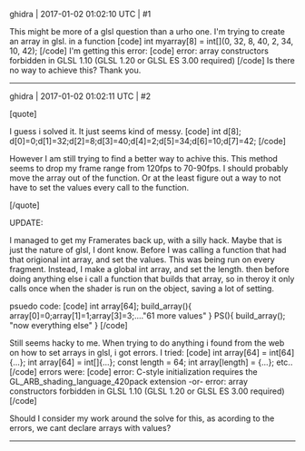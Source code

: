 ghidra | 2017-01-02 01:02:10 UTC | #1

This might be more of a glsl question than a urho one. 
I'm trying to create an array in glsl.
in a function
[code]
int myarray[8] = int[](0, 32, 8, 40, 2, 34, 10, 42);
[/code]
I'm getting this error:
[code]
error: array constructors forbidden in GLSL 1.10 (GLSL 1.20 or GLSL ES 3.00 required)
[/code]
Is there no way to achieve this?
Thank you.

-------------------------

ghidra | 2017-01-02 01:02:11 UTC | #2

[quote]

I guess i solved it. It just seems kind of messy.
[code]
int d[8];
d[0]=0;d[1]=32;d[2]=8;d[3]=40;d[4]=2;d[5]=34;d[6]=10;d[7]=42;
[/code]

However I am still trying to find a better way to achive this. This method seems to drop my frame range from 120fps to 70-90fps. 
I should probably move the array out of the function. Or at the least figure out a way to not have to set the values every call to the function.

[/quote]

UPDATE:

I managed to get my Framerates back up, with a silly hack. Maybe that is just the nature of glsl, I dont know.
Before I was calling a function that had that origional int array, and set the values. This was being run on every fragment.
Instead, I make a global int array, and set the length. then before doing anything else i call a function that builds that array, so in theroy it only calls once when the shader is run on the object, saving a lot of setting.

psuedo code:
[code]
int array[64];
build_array(){
     array[0]=0;array[1]=1;array[3]=3;...."61 more values"
}
PS(){
     build_array();
     "now everything else"
}
[/code]

Still seems hacky to me. When trying to do anything i found from the web on how to set arrays in glsl, i got errors.
I tried:
[code]
int array[64] = int[64]{...};
int array[64] = int[]{...};
const length = 64;
int array[length] = {...};
etc..
[/code]
errors were:
[code]
error: C-style initialization requires the GL_ARB_shading_language_420pack extension
-or-
error: array constructors forbidden in GLSL 1.10 (GLSL 1.20 or GLSL ES 3.00 required)
[/code]

Should I consider my work around the solve for this, as acording to the errors, we cant declare arrays with values?

-------------------------

